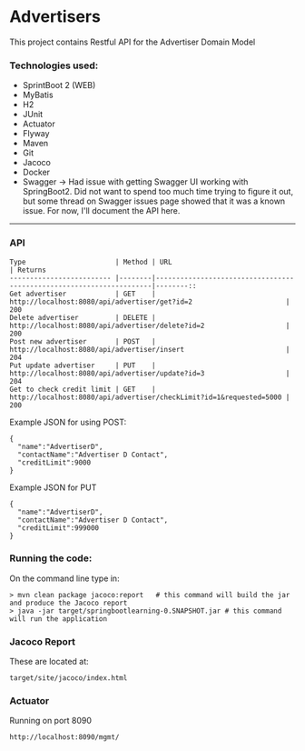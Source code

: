 # Advertisers
This project contains Restful API for the Advertiser Domain Model

### Technologies used:

* SprintBoot 2 (WEB)
* MyBatis
* H2
* JUnit
* Actuator
* Flyway
* Maven
* Git
* Jacoco
* Docker
* Swagger -> Had issue with getting Swagger UI working with SpringBoot2. Did not want to spend too much time trying to figure it out, but some thread on Swagger issues page showed that it was a known issue. For now, I'll document the API here.
___
### API

    
    Type                      | Method | URL                                                                 | Returns
    ------------------------- |--------|---------------------------------------------------------------------|--------::
    Get advertiser            | GET    | http://localhost:8080/api/advertiser/get?id=2                       | 200
    Delete advertiser         | DELETE | http://localhost:8080/api/advertiser/delete?id=2                    | 200
    Post new advertiser       | POST   | http://localhost:8080/api/advertiser/insert                         | 204
    Put update advertiser     | PUT    | http://localhost:8080/api/advertiser/update?id=3                    | 204
    Get to check credit limit | GET    | http://localhost:8080/api/advertiser/checkLimit?id=1&requested=5000 | 200
    
Example JSON for using POST:

    {
      "name":"AdvertiserD",
      "contactName":"Advertiser D Contact",
      "creditLimit":9000
    }
    
Example JSON for PUT

    {
      "name":"AdvertiserD",
      "contactName":"Advertiser D Contact",
      "creditLimit":999000
    }
    
### Running the code:

On the command line type in:
    
    > mvn clean package jacoco:report   # this command will build the jar and produce the Jacoco report
    > java -jar target/springbootlearning-0.SNAPSHOT.jar # this command will run the application
    
### Jacoco Report

These are located at:
 
    target/site/jacoco/index.html
    
### Actuator

Running on port 8090
   
    http://localhost:8090/mgmt/

 

    
  
     



 


